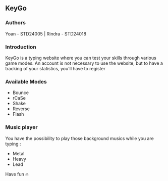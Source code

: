 ## KeyGo

### Authors
Yoan - STD24005 | Rindra - STD24018

### Introduction
KeyGo is a typing website where you can test your skills through various game modes.
An account is not necessary to use the website, but to have a tracking of your statistics, you'll have to register

### Available Modes
- Bounce 
- rCaSe
- Shake
- Reverse
- Flash

### Music player
You have the possibility to play those background musics while you are typing :
- Metal
- Heavy
- Lead


Have fun 🔥
